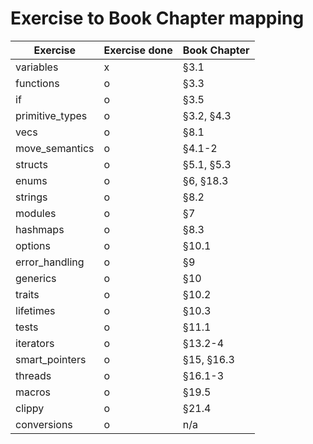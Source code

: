 # Exercise to Book Chapter mapping

| Exercise               | Exercise done        | Book Chapter        |
| ---------------------- | -------------------  | -------------------- |
| variables              | x                    | §3.1                |
| functions              | o                    | §3.3                |
| if                     | o                    | §3.5                |
| primitive_types        | o                    | §3.2, §4.3          |
| vecs                   | o                    | §8.1                |
| move_semantics         | o                    | §4.1-2              |
| structs                | o                    | §5.1, §5.3          |
| enums                  | o                    | §6, §18.3           |
| strings                | o                    | §8.2                |
| modules                | o                    | §7                  |
| hashmaps               | o                    | §8.3                |
| options                | o                    | §10.1               |
| error_handling         | o                    | §9                  |
| generics               | o                    | §10                 |
| traits                 | o                    | §10.2               |
| lifetimes              | o                    | §10.3               |
| tests                  | o                    | §11.1               |
| iterators              | o                    | §13.2-4             |
| smart_pointers         | o                    | §15, §16.3          |
| threads                | o                    | §16.1-3             |
| macros                 | o                    | §19.5               |
| clippy                 | o                    | §21.4               |
| conversions            | o                    | n/a                 |
